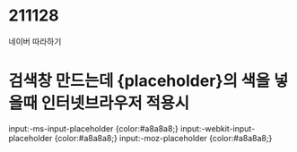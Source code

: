 # 211128
 네이버 따라하기
# 검색창 만드는데 {placeholder}의 색을 넣을때 인터넷브라우저 적용시
input:-ms-input-placeholder {color:#a8a8a8;}
input:-webkit-input-placeholder {color:#a8a8a8;}
input:-moz-placeholder {color:#a8a8a8;}